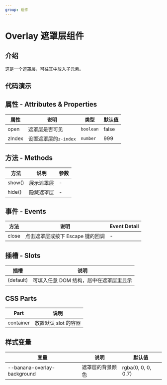 ```yaml
---
group: 组件
---
```


# Overlay 遮罩层组件

## 介绍

这是一个遮罩层，可往其中放入子元素。

## 代码演示

<code src="./demos/OverlayBaseUse.tsx"></code>
<code src="./demos/OverlayWithContent.tsx"></code>

## 属性 - Attributes & Properties

| 属性   | 说明                  | 类型      | 默认值 |
| ------ | --------------------- | --------- | ------ |
| open   | 遮罩层是否可见        | `boolean` | false  |
| zIndex | 设置遮罩层的`z-index` | `number`  | 999    |

## 方法 - Methods

| 方法   | 说明       | 参数 |
| ------ | ---------- | ---- |
| show() | 展示遮罩层 | -    |
| hide() | 隐藏遮罩层 | -    |

## 事件 - Events

| 方法  | 说明                             | Event Detail |
| ----- | -------------------------------- | ------------ |
| close | 点击遮罩层或按下 Escape 键的回调 | -            |

## 插槽 - Slots

| 插槽      | 说明                                    |
| --------- | --------------------------------------- |
| (default) | 可填入任意 DOM 结构，居中在遮罩层里显示 |

## CSS Parts

| Part      | 说明                 |
| --------- | -------------------- |
| container | 放置默认 slot 的容器 |

## 样式变量

| 变量                        | 说明             | 默认值             |
| --------------------------- | ---------------- | ------------------ |
| --banana-overlay-background | 遮罩层的背景颜色 | rgba(0, 0, 0, 0.7) |
